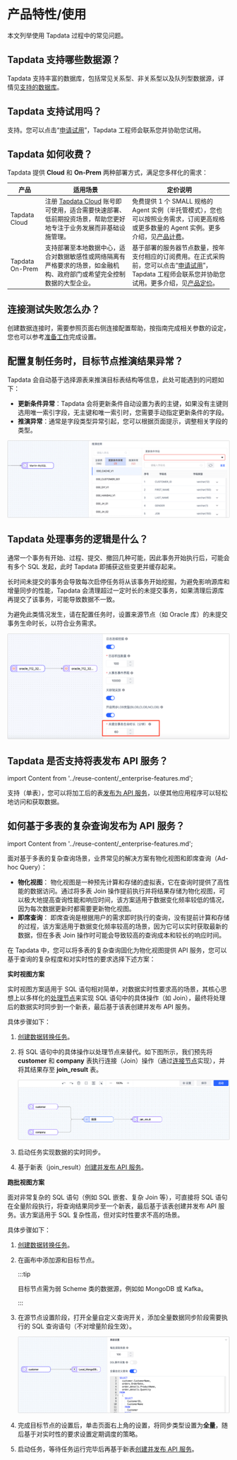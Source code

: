 # 产品特性/使用

本文列举使用 Tapdata 过程中的常见问题。

## Tapdata 支持哪些数据源？

Tapdata 支持丰富的数据库，包括常见关系型、非关系型以及队列型数据源，详情见[支持的数据库](../introduction/supported-databases.md)。



## Tapdata 支持试用吗？

支持。您可以点击“[申请试用](https://tapdata.net/tapdata-on-prem/demo.html)‍”‍，Tapdata 工程师会联系您并协助您试用。



## Tapdata 如何收费？

Tapdata 提供 **Cloud** 和 **On-Prem** 两种部署方式，满足您多样化的需求：

| 产品            | 适用场景                                                     | 定价说明                                                     |
| --------------- | ------------------------------------------------------------ | ------------------------------------------------------------ |
| Tapdata Cloud   | 注册 [Tapdata Cloud](https://cloud.tapdata.net/console/v3/) 账号即可使用，适合需要快速部署、低前期投资场景，帮助您更好地专注于业务发展而非基础设施管理。 | 免费提供 1 个 SMALL 规格的 Agent 实例（半托管模式），您也可以按照业务需求，订阅更高规格或更多数量的 Agent 实例。更多介绍，见[产品计费](billing/billing-overview.md)。 |
| Tapdata On-Prem | 支持部署至本地数据中心，适合对数据敏感性或网络隔离有严格要求的场景，如金融机构、政府部门或希望完全控制数据的大型企业。 | 基于部署的服务器节点数量，按年支付相应的订阅费用。在正式采购前，您可以点击“[申请试用](https://tapdata.net/tapdata-on-prem/demo.html)‍”‍，Tapdata 工程师会联系您并协助您试用。更多介绍，见[产品定价](https://tapdata.net/pricing.html)。 |

## 连接测试失败怎么办？

创建数据连接时，需要参照页面右侧连接配置帮助，按指南完成相关参数的设定，您也可以参考[准备工作](../prerequisites)完成设置。


## 配置复制任务时，目标节点推演结果异常？

Tapdata 会自动基于选择源表来推演目标表结构等信息，此处可能遇到的问题如下：

* **更新条件异常**：Tapdata 会将更新条件自动设置为表的主键，如果没有主键则选用唯一索引字段，无主键和唯一索引时，您需要手动指定更新条件的字段。
* **推演异常**：通常是字段类型异常引起，您可以根据页面提示，调整相关字段的类型。

![推演结果异常](../images/faq_deduction_error.png)



## Tapdata 处理事务的逻辑是什么？

通常一个事务有开始、过程、提交、撤回几种可能，因此事务开始执行后，可能会有多个 SQL 发起，此时 Tapdata 即捕获这些变更并缓存起来。

长时间未提交的事务会导致每次启停任务将从该事务开始挖掘，为避免影响源库和增量同步的性能，Tapdata 会清理超过一定时长的未提交事务，如果清理后源库再提交了该事务，可能导致数据不一致。

为避免此类情况发生，请在配置任务时，设置来源节点（如 Oracle 库）的未提交事务生命时长，以符合业务需求。

![未提交事务生命时长](../images/transaction_timeout.png)



## Tapdata 是否支持将表发布 API 服务？

import Content from '../reuse-content/_enterprise-features.md';

<Content />

支持（单表），您可以将加工后的表[发布为 API 服务](../user-guide/data-service/create-api-service.md)，以便其他应用程序可以轻松地访问和获取数据。



## 如何基于多表的复杂查询发布为 API 服务？

import Content from '../reuse-content/_enterprise-features.md';

<Content />

面对基于多表的复杂查询场景，业界常见的解决方案有物化视图和即席查询（Ad-hoc Query）：

* **物化视图**： 物化视图是一种预先计算和存储的虚拟表，它在查询时提供了高性能的数据访问。通过将多表 Join 操作提前执行并将结果存储为物化视图，可以极大地提高查询性能和响应时间，该方案适用于数据变化频率较低的情况，因为每次数据更新时都需要更新物化视图。
* **即席查询**： 即席查询是根据用户的需求即时执行的查询，没有提前计算和存储的过程，该方案适用于数据变化频率较高的场景，因为它可以实时获取最新的数据，但在多表 Join 操作时可能会导致较高的查询成本和较长的响应时间。



在 Tapdata 中，您可以将多表的复杂查询固化为物化视图提供 API 服务，您可以基于查询的复杂程度和对实时性的要求选择下述方案：

**实时视图方案**

实时视图方案适用于 SQL 语句相对简单，对数据实时性要求高的场景，其核心思想上以多样化的[处理节点](../user-guide/data-pipeline/data-development/process-node)来实现 SQL 语句中的具体操作（如 Join），最终将处理后的数据实时同步到一个新表，最后基于该表创建并发布 API 服务。

具体步骤如下：

1. [创建数据转换任务](../user-guide/data-pipeline/data-development/create-task)。

2. 将 SQL 语句中的具体操作以处理节点来替代。如下图所示，我们预先将 **customer** 和 **company** 表执行连接（Join）操作（通过[连接节点](../user-guide/data-pipeline/data-development/process-node#join)实现），并将其结果存至 **join_result** 表。

   ![Join 表](../images/join_table_for_api.png)

3. 启动任务实现数据的实时同步。

4. 基于新表（join_result）[创建并发布 API 服务](../user-guide/data-service/create-api-service.md)。



**跑批视图方案**

面对非常复杂的 SQL 语句（例如 SQL 嵌套、复杂 Join 等），可直接将 SQL 语句在全量阶段执行，将查询结果同步至一个新表，最后基于该表创建并发布 API 服务。该方案适用于 SQL 复杂性高，但对实时性要求不高的场景。

具体步骤如下：

1. [创建数据转换任务](../user-guide/data-pipeline/data-development/create-task)。

2. 在画布中添加源和目标节点。

   :::tip

   目标节点需为弱 Scheme 类的数据源，例如如 MongoDB 或 Kafka。

   :::

3. 在源节点设置阶段，打开全量自定义查询开关，添加全量数据同步阶段需要执行的 SQL 查询语句（不对增量阶段生效）。

   ![自定义查询](../images/query_table_for_api.png)

4. 完成目标节点的设置后，单击页面右上角的设置，将同步类型设置为**全量**，随后基于对实时性的要求设置定期调度的策略。

5. 启动任务，等待任务运行完毕后再基于新表[创建并发布 API 服务](../user-guide/data-service/create-api-service.md)。
